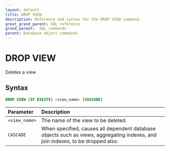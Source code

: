 ```yaml
---
layout: default
title: DROP VIEW
description: Reference and syntax for the DROP VIEW command.
great_grand_parent: SQL reference
grand_parent:  SQL commands
parent: Database object commands
---
```


# DROP VIEW

Deletes a view.

## Syntax

```sql
DROP VIEW [IF EXISTS] <view_name> [CASCADE]
```

| Parameter     | Description                         |
| :------------- | :----------------------------------- |
| `<view_name>` | The name of the view to be deleted. |
| `CASCADE`       | When specified, causes all dependent database objects such as views, aggregating indexes, and join indexes, to be dropped also. |
